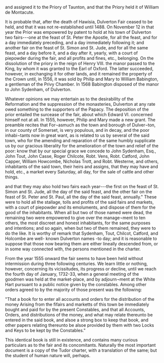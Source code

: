 and assigned it to the Priory of Taunton,
and that the Priory held it of William de
Montacute.

It is probable that, after the death of
Hawisia, Dulverton Fair ceased to be held,
and that it was not re-established until 1488.
On November 12 in that year the Prior was
empowered by patent to hold at his town of
Dulverton two fairs---one at the feast of St.
Peter the Apostle, for all the feast, and for
a day immediately preceding, and a day
immediately following it; and another fair
on the feast of St. Simon and St. Jude, and
for all the same feast, and a day before it,
and a day after it, yearly, with a court of
piepowder during the fair, and all profits and
fines, etc., belonging. On the dissolution of
the priory in the reign of Henry VIII. the
manor passed to the King, by whom it was
granted to the Earl of Oxford. The latter
succeeded, however, in exchanging it for
other lands, and it remained the property of
the Crown until, in 1556, it was sold by
Philip and Mary to William Babington, a
gentleman of the Privy Chamber. In 1568
Babington disposed of the manor to John
Sydenham, of Dulverton.

Whatever opinions we may entertain as to
the desirability of the Reformation and the
suppression of the monasteries, Dulverton at
any rate owed something to the supporters of
the Papacy. The deposition of the prior
entailed the surcease of the fair, about which
Edward VI. concerned himself not at all.
In 1555, however, Philip and Mary made a
new grant. The preamble recites that For¬asmuch
as the town and borough of Dulver¬ton,
in our county of Somerset, is very
populous, and in decay, and the poor inhabi¬tants
now in great want, as is related to us
by several of the said town, who for the
amending and reparation of the same humbly
supplicate us by our gracious liberality for
the amelioration of the town and relief of
the poor: know that by our special grace
we concede to John Sydenham, Esq., John
Tout, John Casse, Roger Chilcote, Robt.
Vens, Robt. Catford, John Capper, William
Howcombe, Nicholas Trott, and Robt.
Westerne, and others, inhabitants of the said
town, their heirs and assigns, that they may
have and hold, etc., a market every Saturday,
all day, for the sale of cattle and other things.

and that they may also hold two fairs each
year---the first on the feast of St. Simon and
St. Jude, all the day of the said feast, and
the other fair on the feast of St. Peter and
St. Paul, all the day of the said feast,
annually." These were to hold all the
stallage, tolls and profits of the said fairs
and markets, with a court of piepowder and
its emoluments, and dispose of them for the
good of the inhabitants. When all but two
of those named were dead, the remaining
two were empowered to give over the manage¬ment
to ten others, the most discreet and
honest inhabitants, for the same purposes
and intentions; and so again, when but two
of them remained, they were to do the like.
It is worthy of remark that Sydenham, Tout,
Chilcot, Catford, and Holcombe are well-
known Dulverton names -to day; and it is
reasonable to suppose that those now bearing
them are either lineally descended from, or
in some way connected with, the persons
mentioned in the charter.

From the year 1555 onward the fair seems
to have been held without intermission
during three following centuries. We learn
little or nothing, however, concerning its
vicissitudes, its progress or decline, until we
reach the fourth day of January, 1732-33,
when a general meeting of the goodmen
was held at the market-place, and by adjourn¬ment
at the White Hart pursuant to a public
notice given by the constables. Among
other orders agreed to by the majority of
those present was the following:

"That a book for to enter all accounts and
orders for the distribution of the money
Arising from the fifairs and marketts of this
town be immediately bought and paid for by
the present Constables, and that all Accounts,
Orders, and distributions of the money,
and what may relate thereunto be entered in
the said book, and alsoe a strong box to
keep that book, and other papers relating
thereunto be alsoe provided by them with
two Locks and Keys to be kept by the
Constables."

This identical book is still in existence,
and contains many curious particulars as to
the fair and its concomitants. Naturally the
most important document is a copy of the
Tudor charter, with a translation of the same;
but the student of human nature will, perhaps.
